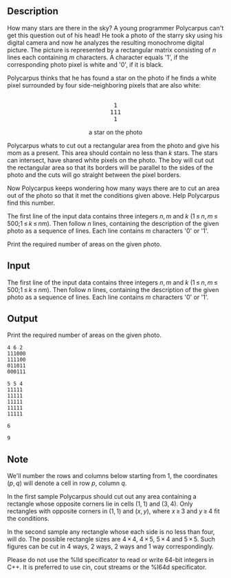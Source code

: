 ## Description

<div><p>How many stars are there in the sky? A young programmer Polycarpus can't get this question out of his head! He took a photo of the starry sky using his digital camera and now he analyzes the resulting monochrome digital picture. The picture is represented by a rectangular matrix consisting of <span class="tex-span"><i>n</i></span> lines each containing <span class="tex-span"><i>m</i></span> characters. A character equals '<span class="tex-font-style-tt">1</span>', if the corresponding photo pixel is white and '<span class="tex-font-style-tt">0</span>', if it is black.</p><p>Polycarpus thinks that he has found a star on the photo if he finds a white pixel surrounded by four side-neighboring pixels that are also white: </p><center> <pre class="verbatim"><br> 1 <br>111<br> 1 <br></pre> <span class="tex-font-size-small">a star on the photo</span> </center><p>Polycarpus whats to cut out a rectangular area from the photo and give his mom as a present. This area should contain no less than <span class="tex-span"><i>k</i></span> stars. The stars can intersect, have shared white pixels on the photo. The boy will cut out the rectangular area so that its borders will be parallel to the sides of the photo and the cuts will go straight between the pixel borders.</p><p>Now Polycarpus keeps wondering how many ways there are to cut an area out of the photo so that it met the conditions given above. Help Polycarpus find this number.</p></div><div class="input-specification"><p>The first line of the input data contains three integers <span class="tex-span"><i>n</i>, <i>m</i></span> and <span class="tex-span"><i>k</i></span> (<span class="tex-span">1 ≤ <i>n</i>, <i>m</i> ≤ 500;1 ≤ <i>k</i> ≤ <i>nm</i></span>). Then follow <span class="tex-span"><i>n</i></span> lines, containing the description of the given photo as a sequence of lines. Each line contains <span class="tex-span"><i>m</i></span> characters '<span class="tex-font-style-tt">0</span>' or '<span class="tex-font-style-tt">1</span>'.</p></div><div class="output-specification"><p>Print the required number of areas on the given photo.</p></div>

## Input

<p>The first line of the input data contains three integers <span class="tex-span"><i>n</i>, <i>m</i></span> and <span class="tex-span"><i>k</i></span> (<span class="tex-span">1 ≤ <i>n</i>, <i>m</i> ≤ 500;1 ≤ <i>k</i> ≤ <i>nm</i></span>). Then follow <span class="tex-span"><i>n</i></span> lines, containing the description of the given photo as a sequence of lines. Each line contains <span class="tex-span"><i>m</i></span> characters '<span class="tex-font-style-tt">0</span>' or '<span class="tex-font-style-tt">1</span>'.</p>

## Output

<p>Print the required number of areas on the given photo.</p>





```input1
4 6 2
111000
111100
011011
000111

```




```input2
5 5 4
11111
11111
11111
11111
11111

```




```output1
6

```




```output2
9

```



## Note

<p>We'll number the rows and columns below starting from 1, the coordinates <span class="tex-span">(<i>p</i>, <i>q</i>)</span> will denote a cell in row <span class="tex-span"><i>p</i></span>, column <span class="tex-span"><i>q</i></span>.</p><p>In the first sample Polycarpus should cut out any area containing a rectangle whose opposite corners lie in cells <span class="tex-span">(1, 1)</span> and (<span class="tex-span">3, 4</span>). Only rectangles with opposite corners in <span class="tex-span">(1, 1)</span> and (<span class="tex-span"><i>x</i>, <i>y</i></span>), where <span class="tex-span"><i>x</i> ≥ 3</span> and <span class="tex-span"><i>y</i> ≥ 4</span> fit the conditions.</p><p>In the second sample any rectangle whose each side is no less than four, will do. The possible rectangle sizes are <span class="tex-span">4 × 4</span>, <span class="tex-span">4 × 5</span>, <span class="tex-span">5 × 4</span> and <span class="tex-span">5 × 5</span>. Such figures can be cut in 4 ways, 2 ways, 2 ways and 1 way correspondingly.</p><p>Please do not use the %lld specificator to read or write 64-bit integers in C++. It is preferred to use cin, cout streams or the %I64d specificator.</p>
